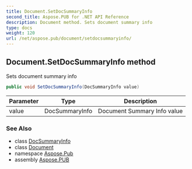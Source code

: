 ```yaml
---
title: Document.SetDocSummaryInfo
second_title: Aspose.PUB for .NET API Reference
description: Document method. Sets document summary info
type: docs
weight: 120
url: /net/aspose.pub/document/setdocsummaryinfo/
---
```

## Document.SetDocSummaryInfo method

Sets document summary info

```csharp
public void SetDocSummaryInfo(DocSummaryInfo value)
```

| Parameter | Type | Description |
| --- | --- | --- |
| value | DocSummaryInfo | Document Summary Info value |

### See Also

* class [DocSummaryInfo](../../docsummaryinfo/)
* class [Document](../)
* namespace [Aspose.Pub](../../document/)
* assembly [Aspose.PUB](../../../)


